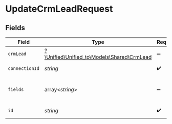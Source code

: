 # UpdateCrmLeadRequest


## Fields

| Field                                                                        | Type                                                                         | Required                                                                     | Description                                                                  |
| ---------------------------------------------------------------------------- | ---------------------------------------------------------------------------- | ---------------------------------------------------------------------------- | ---------------------------------------------------------------------------- |
| `crmLead`                                                                    | [?\Unified\Unified_to\Models\Shared\CrmLead](../../models/shared/CrmLead.md) | :heavy_minus_sign:                                                           | N/A                                                                          |
| `connectionId`                                                               | *string*                                                                     | :heavy_check_mark:                                                           | ID of the connection                                                         |
| `fields`                                                                     | array<*string*>                                                              | :heavy_minus_sign:                                                           | Comma-delimited fields to return                                             |
| `id`                                                                         | *string*                                                                     | :heavy_check_mark:                                                           | ID of the Lead                                                               |
